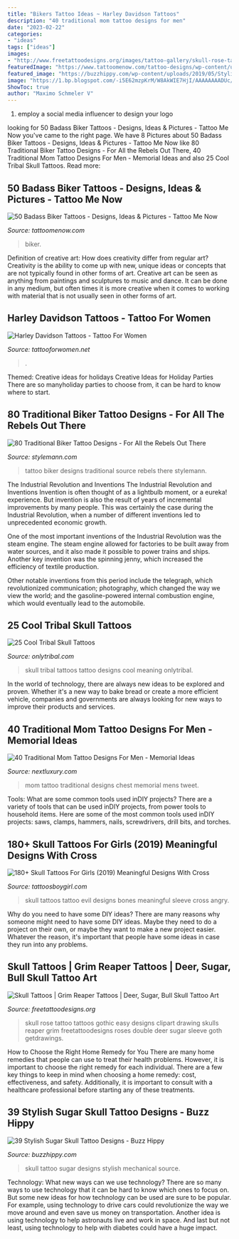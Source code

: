 ```yaml
---
title: "Bikers Tattoo Ideas ~ Harley Davidson Tattoos"
description: "40 traditional mom tattoo designs for men"
date: "2023-02-22"
categories:
- "ideas"
tags: ["ideas"]
images:
- "http://www.freetattoodesigns.org/images/tattoo-gallery/skull-rose-tattoo.jpg"
featuredImage: "https://www.tattoomenow.com/tattoo-designs/wp-content/uploads/2021/04/Biker-tattoo-20-1.jpg"
featured_image: "https://buzzhippy.com/wp-content/uploads/2019/05/Stylish-Sugar-Skull-Tattoo-Designs11.jpg"
image: "https://1.bp.blogspot.com/-i5E62mzpKrM/W8AkWIE7HjI/AAAAAAAADUc/PrP8LpQJFoscGrKkvK2yfIJNTx4smR8-ACLcBGAs/s1600/evil-skull-tattoos.jpg"
ShowToc: true
author: "Maximo Schmeler V"
---
```



1. employ a social media influencer to design your logo 

	

		
looking for 50 Badass Biker Tattoos - Designs, Ideas &amp; Pictures - Tattoo Me Now you've came to the right page. We have 8 Pictures about 50 Badass Biker Tattoos - Designs, Ideas &amp; Pictures - Tattoo Me Now like 80 Traditional Biker Tattoo Designs - For All the Rebels Out There, 40 Traditional Mom Tattoo Designs For Men - Memorial Ideas and also 25 Cool Tribal Skull Tattoos. Read more:
		
    
## 50 Badass Biker Tattoos - Designs, Ideas &amp; Pictures - Tattoo Me Now

<img loading=lazy src="https://www.tattoomenow.com/tattoo-designs/wp-content/uploads/2021/04/Biker-tattoo-20-1.jpg" onerror="this.onerror=null;this.src='https://tse3.mm.bing.net/th?id=OIP.mxPYFf9pct4hdlzcMGw24QAAAA&amp;pid=15.1';" alt="50 Badass Biker Tattoos - Designs, Ideas &amp; Pictures - Tattoo Me Now">

_Source: tattoomenow.com_

>biker. 

	

Definition of creative art: How does creativity differ from regular art?
Creativity is the ability to come up with new, unique ideas or concepts that are not typically found in other forms of art. Creative art can be seen as anything from paintings and sculptures to music and dance. It can be done in any medium, but often times it is more creative when it comes to working with material that is not usually seen in other forms of art.

    
## Harley Davidson Tattoos - Tattoo For Women

<img loading=lazy src="https://tattooforwomen.net/wp-content/uploads/Tattoo/ideas/03/06/10/08/harley-davidson-tattoos-3.jpg" onerror="this.onerror=null;this.src='https://tse1.mm.bing.net/th?id=OIP.WyKRF-kyXTKHJqJyV2booQHaHa&amp;pid=15.1';" alt="Harley Davidson Tattoos - Tattoo For Women">

_Source: tattooforwomen.net_

>. 

	

Themed: Creative ideas for holidays
Creative Ideas for Holiday Parties
There are so manyholiday parties to choose from, it can be hard to know where to start.

    
## 80 Traditional Biker Tattoo Designs - For All The Rebels Out There

<img loading=lazy src="https://stylemann.com/wp-content/uploads/2016/11/biker-tattoo-21.jpg" onerror="this.onerror=null;this.src='https://tse1.mm.bing.net/th?id=OIP.h21DJxGM5jaj_BC46bMiXQHaHa&amp;pid=15.1';" alt="80 Traditional Biker Tattoo Designs - For All the Rebels Out There">

_Source: stylemann.com_

>tattoo biker designs traditional source rebels there stylemann. 

	

The Industrial Revolution and Inventions
The Industrial Revolution and Inventions
Invention is often thought of as a lightbulb moment, or a eureka! experience. But invention is also the result of years of incremental improvements by many people. This was certainly the case during the Industrial Revolution, when a number of different inventions led to unprecedented economic growth.

One of the most important inventions of the Industrial Revolution was the steam engine. The steam engine allowed for factories to be built away from water sources, and it also made it possible to power trains and ships. Another key invention was the spinning jenny, which increased the efficiency of textile production.

Other notable inventions from this period include the telegraph, which revolutionized communication; photography, which changed the way we view the world; and the gasoline-powered internal combustion engine, which would eventually lead to the automobile.

    
## 25 Cool Tribal Skull Tattoos

<img loading=lazy src="http://www.onlytribal.com/wp-content/uploads/2015/12/Skull-Tribal-Tattoo.jpg" onerror="this.onerror=null;this.src='https://tse3.mm.bing.net/th?id=OIP.zLUQ7Oym_PavgnU0JQ7QMwHaLG&amp;pid=15.1';" alt="25 Cool Tribal Skull Tattoos">

_Source: onlytribal.com_

>skull tribal tattoos tattoo designs cool meaning onlytribal. 

	

In the world of technology, there are always new ideas to be explored and proven. Whether it's a new way to bake bread or create a more efficient vehicle, companies and governments are always looking for new ways to improve their products and services.

    
## 40 Traditional Mom Tattoo Designs For Men - Memorial Ideas

<img loading=lazy src="http://nextluxury.com/wp-content/uploads/male-traditional-mom-tattoo-ideas-on-upper-chest.jpg" onerror="this.onerror=null;this.src='https://tse4.mm.bing.net/th?id=OIP.tagkIk7VldZt9vJQV9BkmwHaHa&amp;pid=15.1';" alt="40 Traditional Mom Tattoo Designs For Men - Memorial Ideas">

_Source: nextluxury.com_

>mom tattoo traditional designs chest memorial mens tweet. 

	

Tools: What are some common tools used inDIY projects?
There are a variety of tools that can be used inDIY projects, from power tools to household items. Here are some of the most common tools used inDIY projects: saws, clamps, hammers, nails, screwdrivers, drill bits, and torches.

    
## 180+ Skull Tattoos For Girls (2019) Meaningful Designs With Cross

<img loading=lazy src="https://1.bp.blogspot.com/-i5E62mzpKrM/W8AkWIE7HjI/AAAAAAAADUc/PrP8LpQJFoscGrKkvK2yfIJNTx4smR8-ACLcBGAs/s1600/evil-skull-tattoos.jpg" onerror="this.onerror=null;this.src='https://tse1.mm.bing.net/th?id=OIP.mIFn8ERlZSRH5PsMKw3pngHaIv&amp;pid=15.1';" alt="180+ Skull Tattoos For Girls (2019) Meaningful Designs With Cross">

_Source: tattoosboygirl.com_

>skull tattoos tattoo evil designs bones meaningful sleeve cross angry. 

	

Why do you need to have some DIY ideas?
There are many reasons why someone might need to have some DIY ideas. Maybe they need to do a project on their own, or maybe they want to make a new project easier. Whatever the reason, it's important that people have some ideas in case they run into any problems.

    
## Skull Tattoos | Grim Reaper Tattoos | Deer, Sugar, Bull Skull Tattoo Art

<img loading=lazy src="http://www.freetattoodesigns.org/images/tattoo-gallery/skull-rose-tattoo.jpg" onerror="this.onerror=null;this.src='https://tse4.mm.bing.net/th?id=OIP.ABM7jBL9fyR6V8Ev2A_WNwHaLS&amp;pid=15.1';" alt="Skull Tattoos | Grim Reaper Tattoos | Deer, Sugar, Bull Skull Tattoo Art">

_Source: freetattoodesigns.org_

>skull rose tattoo tattoos gothic easy designs clipart drawing skulls reaper grim freetattoodesigns roses double deer sugar sleeve goth getdrawings. 

	

How to Choose the Right Home Remedy for You
There are many home remedies that people can use to treat their health problems. However, it is important to choose the right remedy for each individual. There are a few key things to keep in mind when choosing a home remedy: cost, effectiveness, and safety. Additionally, it is important to consult with a healthcare professional before starting any of these treatments.

    
## 39 Stylish Sugar Skull Tattoo Designs - Buzz Hippy

<img loading=lazy src="https://buzzhippy.com/wp-content/uploads/2019/05/Stylish-Sugar-Skull-Tattoo-Designs11.jpg" onerror="this.onerror=null;this.src='https://tse4.mm.bing.net/th?id=OIP.4xe_jgeejoSWm5R-MxBxbgHaNZ&amp;pid=15.1';" alt="39 Stylish Sugar Skull Tattoo Designs - Buzz Hippy">

_Source: buzzhippy.com_

>skull tattoo sugar designs stylish mechanical source. 

	

Technology: What new ways can we use technology?
There are so many ways to use technology that it can be hard to know which ones to focus on. But some new ideas for how technology can be used are sure to be popular. For example, using technology to drive cars could revolutionize the way we move around and even save us money on transportation. Another idea is using technology to help astronauts live and work in space. And last but not least, using technology to help with diabetes could have a huge impact.


